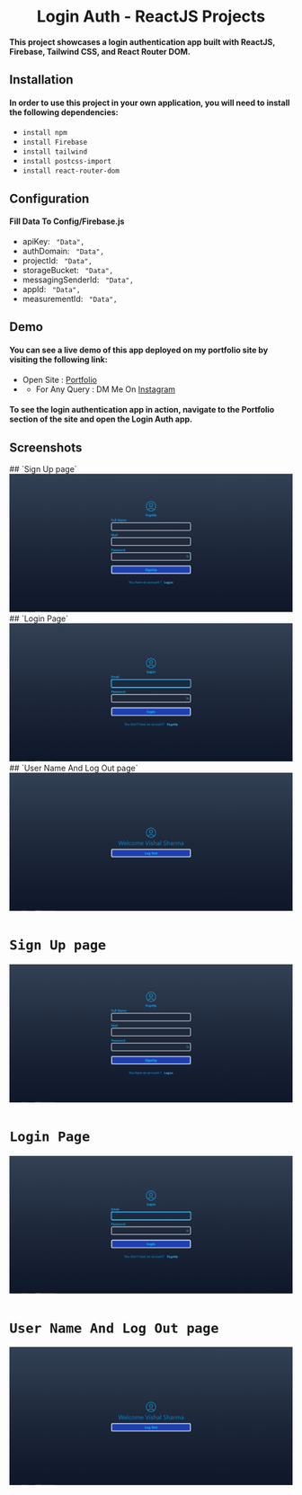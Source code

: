 
<script src="https://cdn.tailwindcss.com"></script>
<h1 align="center"> Login Auth - ReactJS Projects </h1>




#### This project showcases a login authentication app built with ReactJS, Firebase, Tailwind CSS, and React Router DOM.

## Installation
#### In order to use this project in your own application, you will need to install the following dependencies:
*  `install npm`
*  `install Firebase`
*  `install tailwind`
*  `install postcss-import`
*  `install react-router-dom`
## Configuration
#### Fill Data To Config/Firebase.js
* apiKey:              ` "Data",`
* authDomain:          ` "Data",`
* projectId:           ` "Data",`
* storageBucket:       ` "Data",`
* messagingSenderId:   ` "Data",`
* appId:               ` "Data",`
* measurementId:       ` "Data",`
## Demo 
#### You can see a live demo of this app deployed on my portfolio site by visiting the following link:
* Open Site : [ Portfolio ](http://vishalking758.42web.io/)
* * For Any Query  : DM Me On [Instagram](https://www.instagram.com/iam_vishal_king)
#### To see the login authentication app in action, navigate to the Portfolio section of the site and open the Login Auth app.

## Screenshots
<div width-33%>
## `Sign Up page`
<img src="signup.png" />
</div>
<div width-33%>
## `Login Page`
<img src="login.png" />
</div>
<div width-33%>
## `User Name And Log Out page`
<img src="loggedin.png"/>
</div>


# `Sign Up page`
![](signup.png)


# `Login Page`
![](login.png)


# `User Name And Log Out page`
![](loggedin.png)
